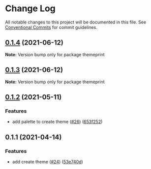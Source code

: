 # Change Log

All notable changes to this project will be documented in this file.
See [Conventional Commits](https://conventionalcommits.org) for commit guidelines.

## [0.1.4](https://github.com/themeprint/themeprint/compare/themeprint@0.1.3...themeprint@0.1.4) (2021-06-12)

**Note:** Version bump only for package themeprint





## [0.1.3](https://github.com/themeprint/themeprint/compare/themeprint@0.1.2...themeprint@0.1.3) (2021-06-12)

**Note:** Version bump only for package themeprint





## [0.1.2](https://github.com/themeprint/themeprint/compare/themeprint@0.1.1...themeprint@0.1.2) (2021-05-11)


### Features

* add palette to create theme ([#26](https://github.com/themeprint/themeprint/issues/26)) ([653f252](https://github.com/themeprint/themeprint/commit/653f252520c7c792eb08d2a9813245ccac8c7a09))





## 0.1.1 (2021-04-14)


### Features

* add create theme ([#24](https://github.com/themeprint/themeprint/issues/24)) ([53e740d](https://github.com/themeprint/themeprint/commit/53e740da4f05dd11ef6fe0a348529d36e53bf9dd))
